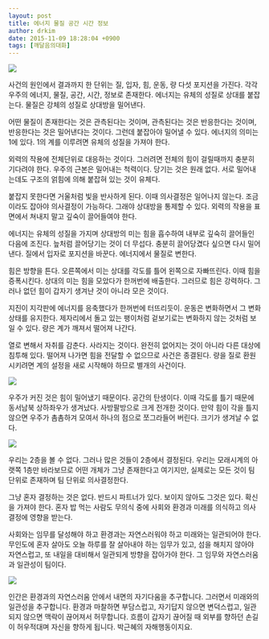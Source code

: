 ```yaml
---
layout: post
title: 에너지 물질 공간 시간 정보
author: drkim
date: 2015-11-09 18:28:04 +0900
tags: [깨달음의대화]
---
```






![](/files/attach/images/198/210/637/51.jpg) 



사건의 원인에서 결과까지 한 단위는 질, 입자, 힘, 운동, 량 다섯 포지션을 가진다. 각각 우주의 에너지, 물질, 공간, 시간, 정보로 존재한다. 에너지는 유체의 성질로 상대를 붙잡는다. 물질은 강체의 성질로 상대방을 밀어낸다. 

  


어떤 물질이 존재한다는 것은 관측된다는 것이며, 관측된다는 것은 반응한다는 것이며, 반응한다는 것은 밀어낸다는 것이다. 그런데 붙잡아야 밀어낼 수 있다. 에너지의 의미는 1에 있다. 1의 계를 이루려면 유체의 성질을 가져야 한다. 

  


외력의 작용에 전체단위로 대응하는 것이다. 그러려면 전체의 힘이 걸릴때까지 충분히 기다려야 한다. 우주의 근본은 밀어내는 척력이다. 당기는 것은 원래 없다. 서로 밀어내는데도 구조의 얽힘에 의해 붙잡혀 있는 것이 유체다. 

  


붙잡지 못한다면 거울처럼 빛을 반사하게 된다. 이때 의사결정은 일어나지 않는다. 조금이라도 잡아야 의사결정이 가능하다. 그래야 상대방을 통제할 수 있다. 외력의 작용을 표면에서 쳐내지 말고 깊숙이 끌어들여야 한다. 

  


에너지는 유체의 성질을 가지며 상대방의 미는 힘을 흡수하여 내부로 깊숙히 끌어들인 다음에 조진다. 늪처럼 끌어당기는 것이 더 무섭다. 충분히 끌어당겼다 싶으면 다시 밀어낸다. 질에서 입자로 포지션을 바꾼다. 에너지에서 물질로 변한다. 

  


힘은 방향을 튼다. 오른쪽에서 미는 상대를 각도를 틀어 왼쪽으로 자빠뜨린다. 이때 힘을 증폭시킨다. 상대의 미는 힘을 모았다가 한꺼번에 배출한다. 그러므로 힘은 강력하다. 그러나 없던 힘이 갑자기 생겨난 것이 아니라 모은 것이다. 

  


지진이 지각판에 에너지를 응축했다가 한꺼번에 터뜨리듯이. 운동은 변화하면서 그 변화상태를 유지한다. 제자리에서 돌고 있는 팽이처럼 겉보기로는 변화하지 않는 것처럼 보일 수 있다. 량은 계가 깨져서 떨어져 나간다. 

  


열로 변해서 자취를 감춘다. 사라지는 것이다. 완전히 없어지는 것이 아니라 다른 대상에 침투해 있다. 떨어져 나가면 힘을 전달할 수 없으므로 사건은 종결된다. 량을 질로 환원시키려면 계의 설정을 새로 시작해야 하므로 별개의 사건이다. 

  



![](/files/attach/images/198/210/637/52.jpg) 

  


우주가 커진 것은 힘이 밀어냈기 때문이다. 공간의 탄생이다. 이때 각도를 틀기 때문에 동서남북 상하좌우가 생겨났다. 사방팔방으로 크게 전개한 것이다. 만약 힘이 각을 틀지 않으면 우주가 촘촘하겨 모여서 하나의 점으로 쪼그라들어 버린다. 크기가 생겨날 수 없다. 

  




![](/files/attach/images/198/210/637/54.jpg) 

  


우리는 2층을 볼 수 없다. 그러나 많은 것들이 2층에서 결정된다. 우리는 모래시계의 아랫쪽 1층만 바라보므로 어떤 개체가 그냥 존재한다고 여기지만, 실제로는 모든 것이 팀 단위로 존재하며 팀 단위로 의사결정한다. 

  


그냥 혼자 결정하는 것은 없다. 반드시 파트너가 있다. 보이지 않아도 그것은 있다. 확신을 가져야 한다. 혼자 밥 먹는 사람도 무의식 중에 사회와 환경과 미래를 의식하고 의사결정에 영향을 받는다. 

  


사회와는 임무를 달성해야 하고 환경과는 자연스러워야 하고 미래와는 일관되어야 한다. 무인도에 혼자 살아도 오늘 하루를 잘 살아내야 하는 임무가 있고, 섬을 해치지 않아야 자연스럽고, 또 내일을 대비해서 일관되게 방향을 잡아가야 한다. 그 임무와 자연스러움과 일관성이 팀이다. 

  


  



 
![](/files/attach/images/198/210/637/DSC01488.JPG) 

  


인간은 환경과의 자연스러움 안에서 내면의 자기다움을 추구합니다. 그러면서 미래와의 일관성을 추구합니다. 환경과 마찰하면 부담스럽고, 자기답지 않으면 변덕스럽고, 일관되지 않으면 맥락이 끊어져서 허무합니다. 흐름이 갑자기 끊어질 때 외부를 향하던 손길이 허우적대며 자신을 향하게 됩니다. 박근혜의 자해행동이지요.